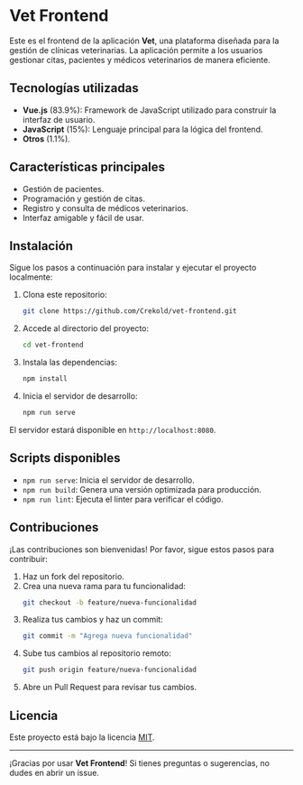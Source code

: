 # Vet Frontend

Este es el frontend de la aplicación **Vet**, una plataforma diseñada para la gestión de clínicas veterinarias. La aplicación permite a los usuarios gestionar citas, pacientes y médicos veterinarios de manera eficiente.

## Tecnologías utilizadas

- **Vue.js** (83.9%): Framework de JavaScript utilizado para construir la interfaz de usuario.
- **JavaScript** (15%): Lenguaje principal para la lógica del frontend.
- **Otros** (1.1%).

## Características principales

- Gestión de pacientes.
- Programación y gestión de citas.
- Registro y consulta de médicos veterinarios.
- Interfaz amigable y fácil de usar.

## Instalación

Sigue los pasos a continuación para instalar y ejecutar el proyecto localmente:

1. Clona este repositorio:
   ```bash
   git clone https://github.com/Crekold/vet-frontend.git
   ```
2. Accede al directorio del proyecto:
   ```bash
   cd vet-frontend
   ```
3. Instala las dependencias:
   ```bash
   npm install
   ```
4. Inicia el servidor de desarrollo:
   ```bash
   npm run serve
   ```

El servidor estará disponible en `http://localhost:8080`.

## Scripts disponibles

- `npm run serve`: Inicia el servidor de desarrollo.
- `npm run build`: Genera una versión optimizada para producción.
- `npm run lint`: Ejecuta el linter para verificar el código.

## Contribuciones

¡Las contribuciones son bienvenidas! Por favor, sigue estos pasos para contribuir:

1. Haz un fork del repositorio.
2. Crea una nueva rama para tu funcionalidad:
   ```bash
   git checkout -b feature/nueva-funcionalidad
   ```
3. Realiza tus cambios y haz un commit:
   ```bash
   git commit -m "Agrega nueva funcionalidad"
   ```
4. Sube tus cambios al repositorio remoto:
   ```bash
   git push origin feature/nueva-funcionalidad
   ```
5. Abre un Pull Request para revisar tus cambios.

## Licencia

Este proyecto está bajo la licencia [MIT](LICENSE).

---

¡Gracias por usar **Vet Frontend**! Si tienes preguntas o sugerencias, no dudes en abrir un issue.
```
